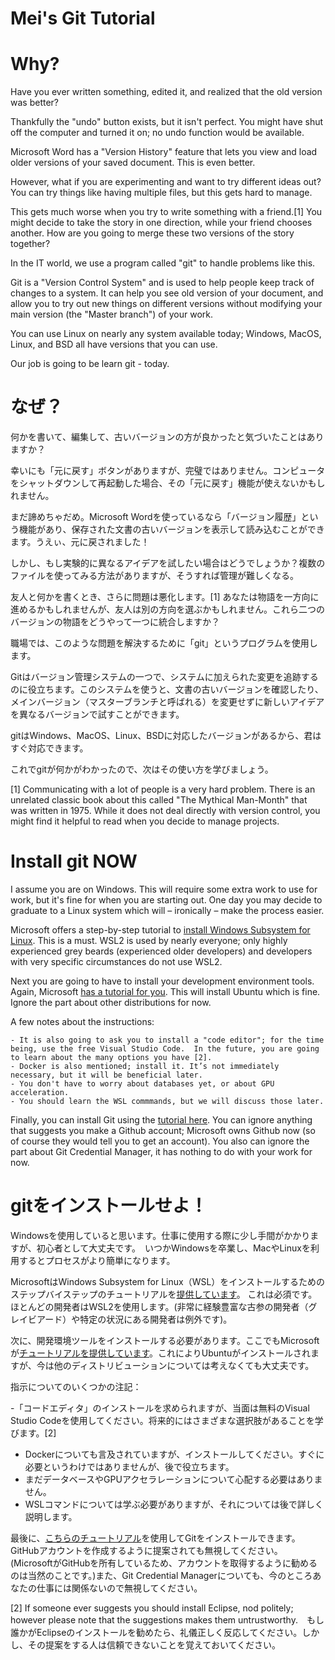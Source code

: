 # Mei's Git Tutorial

# Why?

Have you ever written something, edited it, and realized that the old version was better? 

Thankfully the "undo" button exists, but it isn't perfect.  You might have shut off the computer and turned it on; no undo function would be available.

Microsoft Word has a "Version History" feature that lets you view and load older versions of your saved document.  This is even better.  

However, what if you are experimenting and want to try different ideas out?  You can try things like having multiple files, but this gets hard to manage.  

This gets much worse when you try to write something with a friend.[1] You might decide to take the story in one direction, while your friend chooses another. How are you going to merge these two versions of the story together?  

In the IT world, we use a program called "git" to handle problems like this.  

Git is a "Version Control System" and is used to help people keep track of changes to a system.  It can help you see old version of your document, and allow you to try out new things on different versions without modifying your main version (the "Master branch") of your work.

You can use Linux on nearly any system available today; Windows, MacOS, Linux, and BSD all have versions that you can use.  

Our job is going to be learn git - today.


# なぜ？

何かを書いて、編集して、古いバージョンの方が良かったと気づいたことはありますか？

幸いにも「元に戻す」ボタンがありますが、完璧ではありません。コンピュータをシャットダウンして再起動した場合、その「元に戻す」機能が使えないかもしれません。

まだ諦めちゃだめ。Microsoft Wordを使っているなら「バージョン履歴」という機能があり、保存された文書の古いバージョンを表示して読み込むことができます。うえぃ、元に戻されました！

しかし、もし実験的に異なるアイデアを試したい場合はどうでしょうか？複数のファイルを使ってみる方法がありますが、そうすれば管理が難しくなる。

友人と何かを書くとき、さらに問題は悪化します。[1] あなたは物語を一方向に進めるかもしれませんが、友人は別の方向を選ぶかもしれません。これら二つのバージョンの物語をどうやって一つに統合しますか？

職場では、このような問題を解決するために「git」というプログラムを使用します。

Gitはバージョン管理システムの一つで、システムに加えられた変更を追跡するのに役立ちます。このシステムを使うと、文書の古いバージョンを確認したり、メインバージョン（マスターブランチと呼ばれる）を変更せずに新しいアイデアを異なるバージョンで試すことができます。

gitはWindows、MacOS、Linux、BSDに対応したバージョンがあるから、君はすぐ対応できます。

これでgitが何かがわかったので、次はその使い方を学びましょう。


[1] Communicating with a lot of people is a very hard problem.  There is an unrelated classic book about this called "The Mythical Man-Month" that was written in 1975.  While it does not deal directly with version control, you might find it helpful to read when you decide to manage projects.


# Install git NOW

I assume you are on Windows.  This will require some extra work to use for work, but it's fine for when you are starting out.  One day you may decide to graduate to a Linux system which will – ironically – make the process easier.

Microsoft offers a step-by-step tutorial to [install Windows Subsystem for Linux](https://learn.microsoft.com/en-us/windows/wsl/install).  This is a must.  WSL2 is used by nearly everyone; only highly experienced grey beards (experienced older developers) and developers with very specific circumstances do not use WSL2.

Next you are going to have to install your development environment tools.  Again, Microsoft [has a tutorial for you](https://learn.microsoft.com/en-us/windows/wsl/setup/environment).  This will install Ubuntu which is fine.  Ignore the part about other distributions for now.

A few notes about the instructions:

	- It is also going to ask you to install a "code editor"; for the time being, use the free Visual Studio Code.  In the future, you are going to learn about the many options you have [2].  
	- Docker is also mentioned; install it. It’s not immediately necessary, but it will be beneficial later.
	- You don't have to worry about databases yet, or about GPU acceleration.  
	- You should learn the WSL commmands, but we will discuss those later.

Finally, you can install Git using the [tutorial here](https://learn.microsoft.com/en-us/windows/wsl/tutorials/wsl-git).  You can ignore anything that suggests you make a Github account; Microsoft owns Github now (so of course they would tell you to get an account).  You also can ignore the part about Git Credential Manager, it has nothing to do with your work for now.


# gitをインストールせよ！


Windowsを使用していると思います。仕事に使用する際に少し手間がかかりますが、初心者として大丈夫です。　いつかWindowsを卒業し、MacやLinuxを利用するとプロセスがより簡単になります。

MicrosoftはWindows Subsystem for Linux（WSL）をインストールするためのステップバイステップのチュートリアルを[提供しています](https://learn.microsoft.com/ja-jp/windows/wsl/install)。  これは必須です。ほとんどの開発者はWSL2を使用します。(非常に経験豊富な古参の開発者（グレイビアード）や特定の状況にある開発者は例外です)。

次に、開発環境ツールをインストールする必要があります。ここでもMicrosoftが[チュートリアルを提供しています](https://learn.microsoft.com/ja-jp/windows/wsl/setup/environment)。これによりUbuntuがインストールされますが、今は他のディストリビューションについては考えなくても大丈夫です。

指示についてのいくつかの注記：

-「コードエディタ」のインストールを求められますが、当面は無料のVisual Studio Codeを使用してください。将来的にはさまざまな選択肢があることを学びます。[2]
- Dockerについても言及されていますが、インストールしてください。すぐに必要というわけではありませんが、後で役立ちます。
- まだデータベースやGPUアクセラレーションについて心配する必要はありません。
- WSLコマンドについては学ぶ必要がありますが、それについては後で詳しく説明します。

最後に、[こちらのチュートリアル](https://learn.microsoft.com/en-us/windows/wsl/tutorials/wsl-git)を使用してGitをインストールできます。GitHubアカウントを作成するように提案されても無視してください。 (MicrosoftがGitHubを所有しているため、アカウントを取得するように勧めるのは当然のことです。)また、Git Credential Managerについても、今のところあなたの仕事には関係ないので無視してください。

[2] If someone ever suggests you should install Eclipse, nod politely; however please note that the suggestions makes them untrustworthy.　もし誰かがEclipseのインストールを勧めたら、礼儀正しく反応してください。しかし、その提案をする人は信頼できないことを覚えておいてください。
